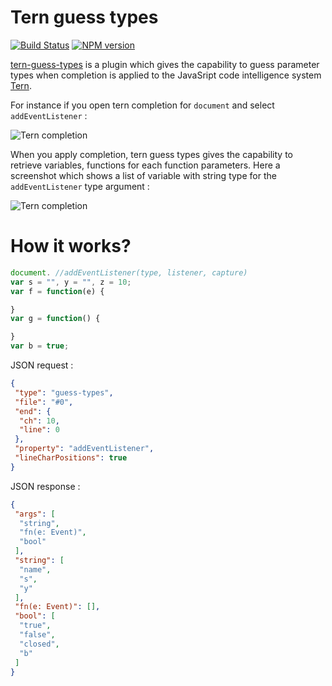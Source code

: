# Tern guess types

[![Build Status](https://secure.travis-ci.org/angelozerr/tern-guess-types.png)](http://travis-ci.org/angelozerr/tern-guess-types)
[![NPM version](https://img.shields.io/npm/v/tern-guess-types.svg)](https://www.npmjs.org/package/tern-guess-types)

[tern-guess-types](https://github.com/angelozerr/tern-guess-types) is a plugin which  gives the capability to guess parameter types when completion is applied to the JavaSript code intelligence system [Tern](http://ternjs.net/).

For instance if you open tern completion for `document` and select `addEventListener` : 

![Tern completion](https://github.com/angelozerr/tern-guess-types/wiki/images/TernCompletion.png)

When you apply completion, tern guess types gives the capability to retrieve variables, functions for each function parameters. Here a screenshot which shows a list of variable with string type for the `addEventListener` type argument : 

![Tern completion](https://github.com/angelozerr/tern-guess-types/wiki/images/TernGuessTypes.png)


# How it works?

```javascript
document. //addEventListener(type, listener, capture)
var s = "", y = "", z = 10;
var f = function(e) {

}    
var g = function() {

}
var b = true;
```
JSON request : 

```json
{
 "type": "guess-types",
 "file": "#0",
 "end": {
  "ch": 10,
  "line": 0
 },
 "property": "addEventListener",
 "lineCharPositions": true
}
```

JSON response : 

```json
{
 "args": [
  "string",
  "fn(e: Event)",
  "bool"
 ],
 "string": [
  "name",
  "s",
  "y"
 ],
 "fn(e: Event)": [],
 "bool": [
  "true",
  "false",
  "closed",
  "b"
 ]
}
```
